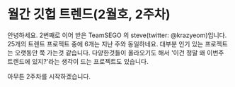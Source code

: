 # 월간 깃헙 트렌드(2월호, 2주차)

안녕하세요. 2번째로 이어 받은 TeamSEGO 의 steve(twitter: @krazyeom)입니다. 25개의 트렌트 프로젝트 중에 6개는 지난 주와 동일하네요. 대부분 인기 있는 프로젝트는 오랫동안 쭉 가는것 같습니다. 다양한것들이 올라오기도 해서 '이건 정말 왜 이번주 트렌드에 있지?'라는 생각이 드는 프로젝트도 있습니다.

아무튼 2주차를 시작하겠습니다. 